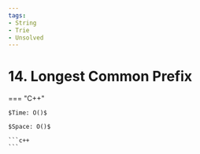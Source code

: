 ```yaml
---
tags:
- String
- Trie
- Unsolved
---
```



# 14. Longest Common Prefix

=== "C++"

    $Time: O()$

    $Space: O()$

    ```c++
    ```
